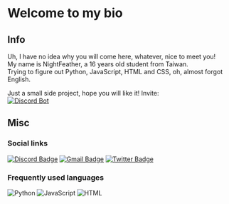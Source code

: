 # Welcome to my bio  

## Info
Uh, I have no idea why you will come here, whatever, nice to meet you!  
My name is NightFeather, a 16 years old student from Taiwan.  
Trying to figure out Python, JavaScript, HTML and CSS, oh, almost forgot English.  
  
Just a small side project, hope you will like it!
Invite:  
[![Discord Bot](https://img.shields.io/badge/-Hanabi＃5219-7289da?style=flat-square&logo=Discord&logoColor=white&link=https://discord.com/oauth2/authorize?client_id=866699115299864586&permissions=8&scope=bot%20applications.commands)](https://discord.com/oauth2/authorize?client_id=866699115299864586&permissions=8&scope=bot%20applications.commands)

## Misc
### Social links  
[![Discord Badge](https://img.shields.io/badge/-NightFeather＃0144-7289da?style=flat-square&logo=Discord&logoColor=white&link=https://discord.com/login)](https://discord.com/login)
[![Gmail Badge](https://img.shields.io/badge/-leolee50910@gmail.com-c14438?style=flat-square&logo=Gmail&logoColor=white&link=mailto:leolee50910@gmail.com)](mailto:leolee50910@gmail.com)
[![Twitter Badge](https://img.shields.io/badge/-@NightFeatherOwO-1DA1F2?style=flat-square&logo=Twitter&logoColor=white&link=https://twitter.com/NightFeatherOwO)](https://twitter.com/NightFeatherOwO)

### Frequently used languages
![Python](https://img.shields.io/badge/-Python-3776ab?style=flat-square&logo=Python&logoColor=white)
![JavaScript](https://img.shields.io/badge/-JavaScript-black?style=flat-square&logo=javascript)
![HTML](https://img.shields.io/badge/-HTML-black?style=flat-square&logo=HTML5)
